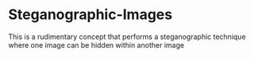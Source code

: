 # Steganographic-Images
This is a rudimentary concept that performs a steganographic technique where one image can be hidden within another image

